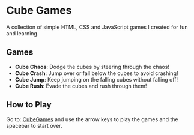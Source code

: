 # Cube Games

A collection of simple HTML, CSS and JavaScript games I created for fun and learning.

## Games
- **Cube Chaos**: Dodge the cubes by steering through the chaos!
- **Cube Crash**: Jump over or fall below the cubes to avoid crashing!
- **Cube Jump**: Keep jumping on the falling cubes without falling off!
- **Cube Rush**: Evade the cubes and rush through them!

## How to Play
Go to: [CubeGames](https://bobkeijzer.github.io/cubegames/) and use the arrow keys to play the games and the spacebar to start over.